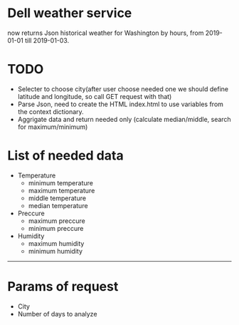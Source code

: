 # Dell weather service
now returns Json historical weather for Washington by hours, from 2019-01-01 till 2019-01-03.
# TODO
* Selecter to choose city(after user choose needed one we should define latitude and longitude, so call GET request with that)
* Parse Json, need to create the HTML index.html to use variables from the context dictionary.
* Aggrigate data and return needed only (calculate median/middle, search for maximum/minimum)
# List of needed data
* Temperature
  -   minimum temperature
  -   maximum temperature
  -   middle temperature
  -   median temperature
* Preccure
  -   maximum preccure
  -   minimum preccure
* Humidity
  -   maximum humidity
  -   minimum humidity
---
# Params of request
* City
* Number of days to analyze
